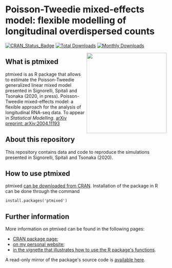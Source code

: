 # Poisson-Tweedie mixed-effects model: flexible modelling of longitudinal overdispersed counts

[![CRAN_Status_Badge](http://www.r-pkg.org/badges/version/ptmixed)](https://cran.r-project.org/package/ptmixed)
[![Total Downloads](http://cranlogs.r-pkg.org/badges/grand-total/ptmixed?color=orange)](http://cranlogs.r-pkg.org/badges/grand-total/ptmixed)
[![Monthly Downloads](http://cranlogs.r-pkg.org/badges/ptmixed)](http://cranlogs.r-pkg.org/badges/ptmixed)

<img src="https://user-images.githubusercontent.com/20061736/84284787-f3821f00-ab3c-11ea-85a7-220982ce518c.png" align="right" alt="" width="250" />

## What is ptmixed
ptmixed is as R package that allows to estimate the Poisson-Tweedie generalized linear mixed model presented in Signorelli, Spitali and Tsonaka (2020, in press). Poisson-Tweedie mixed-effects model: a flexible approach for the analysis of longitudinal RNA-seq data. To appear in *Statistical Modelling*. [arXiv preprint: arXiv:2004.11193](http://arxiv.org/abs/2004.11193)

## About this repository
This repository contains data and code to reproduce the simulations presented in Signorelli, Spitali and Tsonaka (2020).

## How to use ptmixed
ptmixed [can be downloaded from CRAN](https://cran.r-project.org/web/packages/ptmixed/index.html). Installation of the package in R can be done through the command 
```
install.packages('ptmixed')
```

## Further information
More information on ptmixed can be found in the following pages:
* [CRAN package page](https://cran.r-project.org/web/packages/ptmixed/index.html);
* [on my personal website](http://mirkosignorelli.wixsite.com/home/software);
* [in the vignette that illustrates how to use the R package's functions](https://cran.r-project.org/web/packages/ptmixed/vignettes/Overview_functionalities_ptmixed.html).

A read-only mirror of the package's source code is [available here](https://github.com/cran/ptmixed).
